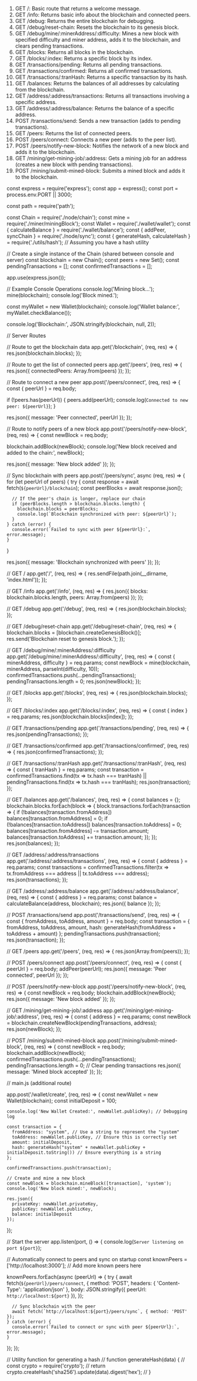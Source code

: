 1. GET /: Basic route that returns a welcome message.
2. GET /info: Returns basic info about the blockchain and connected peers.
3. GET /debug: Returns the entire blockchain for debugging.
4. GET /debug/reset-chain: Resets the blockchain to its genesis block.
5. GET /debug/mine/:minerAddress/:difficulty: Mines a new block with specified difficulty and miner address, adds it to the blockchain, and clears pending transactions.
6. GET /blocks: Returns all blocks in the blockchain.
7. GET /blocks/:index: Returns a specific block by its index.
8. GET /transactions/pending: Returns all pending transactions.
9. GET /transactions/confirmed: Returns all confirmed transactions.
10. GET /transactions/:tranHash: Returns a specific transaction by its hash.
11. GET /balances: Returns the balances of all addresses by calculating from the blockchain.
12. GET /address/:address/transactions: Returns all transactions involving a specific address.
13. GET /address/:address/balance: Returns the balance of a specific address.
14. POST /transactions/send: Sends a new transaction (adds to pending transactions).
15. GET /peers: Returns the list of connected peers.
16. POST /peers/connect: Connects a new peer (adds to the peer list).
17. POST /peers/notify-new-block: Notifies the network of a new block and adds it to the blockchain.
18. GET /mining/get-mining-job/:address: Gets a mining job for an address (creates a new block with pending transactions).
19. POST /mining/submit-mined-block: Submits a mined block and adds it to the blockchain.

const express = require('express');
const app = express();
const port = process.env.PORT || 3000;

const path = require('path');

const Chain = require('./node/chain');
const mine = require('./miner/miningBlock');
const Wallet = require('./wallet/wallet');
const { calculateBalance } = require('./wallet/balance');
const { addPeer, syncChain } = require('./node/sync');
const { generateHash, calculateHash } = require('./utils/hash'); // Assuming you have a hash utility

// Create a single instance of the Chain (shared between console and server)
const blockchain = new Chain();
const peers = new Set();
const pendingTransactions = [];
const confirmedTransactions = [];

app.use(express.json());

// Example Console Operations
console.log('Mining block...');
mine(blockchain);
console.log('Block mined.');

const myWallet = new Wallet(blockchain);
console.log('Wallet balance:', myWallet.checkBalance());

console.log('Blockchain:', JSON.stringify(blockchain, null, 2));

// Server Routes

// Route to get the blockchain data
app.get('/blockchain', (req, res) => {
res.json(blockchain.blocks);
});

// Route to get the list of connected peers
app.get('/peers', (req, res) => {
res.json({ connectedPeers: Array.from(peers) });
});

// Route to connect a new peer
app.post('/peers/connect', (req, res) => {
const { peerUrl } = req.body;

if (!peers.has(peerUrl)) {
peers.add(peerUrl);
console.log(`Connected to new peer: ${peerUrl}`);
}

res.json({ message: 'Peer connected', peerUrl });
});

// Route to notify peers of a new block
app.post('/peers/notify-new-block', (req, res) => {
const newBlock = req.body;

blockchain.addBlock(newBlock);
console.log('New block received and added to the chain:', newBlock);

res.json({ message: 'New block added' });
});

// Sync blockchain with peers
app.post('/peers/sync', async (req, res) => {
for (let peerUrl of peers) {
try {
const response = await fetch(`${peerUrl}/blockchain`);
const peerBlocks = await response.json();

      // If the peer's chain is longer, replace our chain
      if (peerBlocks.length > blockchain.blocks.length) {
        blockchain.blocks = peerBlocks;
        console.log(`Blockchain synchronized with peer: ${peerUrl}`);
      }
    } catch (error) {
      console.error(`Failed to sync with peer ${peerUrl}:`, error.message);
    }

}

res.json({ message: 'Blockchain synchronized with peers' });
});

// GET /
app.get('/', (req, res) => {
res.sendFile(path.join(\_\_dirname, 'index.html'));
});

// GET /info
app.get('/info', (req, res) => {
res.json({ blocks: blockchain.blocks.length, peers: Array.from(peers) });
});

// GET /debug
app.get('/debug', (req, res) => {
res.json(blockchain.blocks);
});

// GET /debug/reset-chain
app.get('/debug/reset-chain', (req, res) => {
blockchain.blocks = [blockchain.createGenesisBlock()];
res.send('Blockchain reset to genesis block.');
});

// GET /debug/mine/:minerAddress/:difficulty
app.get('/debug/mine/:minerAddress/:difficulty', (req, res) => {
const { minerAddress, difficulty } = req.params;
const newBlock = mine(blockchain, minerAddress, parseInt(difficulty, 10));
confirmedTransactions.push(...pendingTransactions);
pendingTransactions.length = 0;
res.json(newBlock);
});

// GET /blocks
app.get('/blocks', (req, res) => {
res.json(blockchain.blocks);
});

// GET /blocks/:index
app.get('/blocks/:index', (req, res) => {
const { index } = req.params;
res.json(blockchain.blocks[index]);
});

// GET /transactions/pending
app.get('/transactions/pending', (req, res) => {
res.json(pendingTransactions);
});

// GET /transactions/confirmed
app.get('/transactions/confirmed', (req, res) => {
res.json(confirmedTransactions);
});

// GET /transactions/:tranHash
app.get('/transactions/:tranHash', (req, res) => {
const { tranHash } = req.params;
const transaction = confirmedTransactions.find(tx => tx.hash === tranHash) ||
pendingTransactions.find(tx => tx.hash === tranHash);
res.json(transaction);
});

// GET /balances
app.get('/balances', (req, res) => {
const balances = {};
blockchain.blocks.forEach(block => {
block.transactions.forEach(transaction => {
if (!balances[transaction.fromAddress]) balances[transaction.fromAddress] = 0;
if (!balances[transaction.toAddress]) balances[transaction.toAddress] = 0;
balances[transaction.fromAddress] -= transaction.amount;
balances[transaction.toAddress] += transaction.amount;
});
});
res.json(balances);
});

// GET /address/:address/transactions
app.get('/address/:address/transactions', (req, res) => {
const { address } = req.params;
const transactions = confirmedTransactions.filter(tx => tx.fromAddress === address || tx.toAddress === address);
res.json(transactions);
});

// GET /address/:address/balance
app.get('/address/:address/balance', (req, res) => {
const { address } = req.params;
const balance = calculateBalance(address, blockchain);
res.json({ balance });
});

// POST /transactions/send
app.post('/transactions/send', (req, res) => {
const { fromAddress, toAddress, amount } = req.body;
const transaction = { fromAddress, toAddress, amount, hash: generateHash(fromAddress + toAddress + amount) };
pendingTransactions.push(transaction);
res.json(transaction);
});

// GET /peers
app.get('/peers', (req, res) => {
res.json(Array.from(peers));
});

// POST /peers/connect
app.post('/peers/connect', (req, res) => {
const { peerUrl } = req.body;
addPeer(peerUrl);
res.json({ message: 'Peer connected', peerUrl });
});

// POST /peers/notify-new-block
app.post('/peers/notify-new-block', (req, res) => {
const newBlock = req.body;
blockchain.addBlock(newBlock);
res.json({ message: 'New block added' });
});

// GET /mining/get-mining-job/:address
app.get('/mining/get-mining-job/:address', (req, res) => {
const { address } = req.params;
const newBlock = blockchain.createNewBlock(pendingTransactions, address);
res.json(newBlock);
});

// POST /mining/submit-mined-block
app.post('/mining/submit-mined-block', (req, res) => {
const newBlock = req.body;
blockchain.addBlock(newBlock);
confirmedTransactions.push(...pendingTransactions);
pendingTransactions.length = 0; // Clear pending transactions
res.json({ message: 'Mined block accepted' });
});

// main.js (additional route)

app.post('/wallet/create', (req, res) => {
const newWallet = new Wallet(blockchain);
const initialDeposit = 100;

    console.log('New Wallet Created:', newWallet.publicKey); // Debugging log

    const transaction = {
      fromAddress: "system", // Use a string to represent the "system"
      toAddress: newWallet.publicKey, // Ensure this is correctly set
      amount: initialDeposit,
      hash: generateHash("system" + newWallet.publicKey + initialDeposit.toString()) // Ensure everything is a string
    };

    confirmedTransactions.push(transaction);

    // Create and mine a new block
    const newBlock = blockchain.mineBlock([transaction], 'system');
    console.log('New block mined:', newBlock);

    res.json({
      privateKey: newWallet.privateKey,
      publicKey: newWallet.publicKey,
      balance: initialDeposit
    });

});

// Start the server
app.listen(port, () => {
console.log(`Server listening on port ${port}`);

// Automatically connect to peers and sync on startup
const knownPeers = ['http://localhost:3000']; // Add more known peers here

knownPeers.forEach(async (peerUrl) => {
try {
await fetch(`${peerUrl}/peers/connect`, {
method: 'POST',
headers: { 'Content-Type': 'application/json' },
body: JSON.stringify({ peerUrl: `http://localhost:${port}` }),
});

      // Sync blockchain with the peer
      await fetch(`http://localhost:${port}/peers/sync`, { method: 'POST' });
    } catch (error) {
      console.error(`Failed to connect or sync with peer ${peerUrl}:`, error.message);
    }

});
});

// Utility function for generating a hash
// function generateHash(data) {
// const crypto = require('crypto');
// return crypto.createHash('sha256').update(data).digest('hex');
// }
